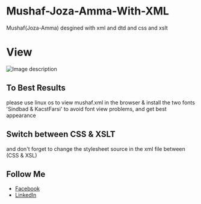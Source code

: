 # Mushaf-Joza-Amma-With-XML
Mushaf(Joza-Amma) desgined with xml and dtd and css and xslt
# View
![Image description](link-to-image)

## To Best Results

please use linux os to view mushaf.xml in the browser & install the two fonts 'Sindbad & KacstFarsi' to avoid font view problems, and get best appearance

## Switch between CSS & XSLT

and don't forget to change the stylesheet source in the xml file between (CSS & XSL)

## Follow Me
- [Facebook](https://www.facebook.com/sohoper10) <br/>
- [LinkedIn](https://www.linkedin.com/in/yasser-saidi-229275197) <br/>


